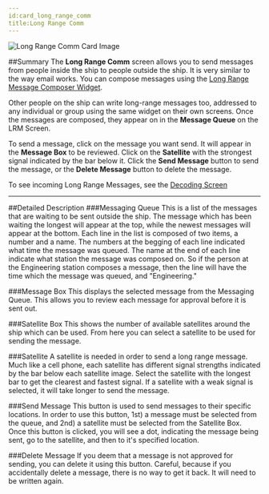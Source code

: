 ```yaml
---
id:card_long_range_comm
title:Long Range Comm
---
```


![Long Range Comm Card Image][LRMImage]

##Summary
The **Long Range Comm** screen allows you to send messages from people inside the ship to people outside the ship.  It is very similar to the way email works. You can compose messages using the [Long Range Message Composer Widget](#).

Other people on the ship can write long-range messages too, addressed to any individual or group using the same widget on their own screens. Once the messages are composed, they appear on in the **Message Queue** on the LRM Screen.

To send a message, click on the message you want send.  It will appear in the **Message Box** to be reviewed. Click on the **Satellite** with the strongest signal indicated by the bar below it. Click the **Send Message** button to send the message, or the **Delete Message** button to delete the message.

To see incoming Long Range Messages, see the [Decoding Screen](#)

----

##Detailed Description
###Messaging Queue
This is a list of the messages that are waiting to be sent outside the ship.  The message which has been waiting the longest will appear at the top, while the newest messages will appear at the bottom.  Each line in the list is composed of two items, a number and a name.  The numbers at the begging of each line indicated what time the message was queued.  The name at the end of each line indicate what station the message was composed on.  So if the person at the Engineering station composes a message, then the line will have the time which the message was queued, and "Engineering."

###Message Box
This displays the selected message from the Messaging Queue.  This allows you to review each message for approval before it is sent out.

###Satellite Box
This shows the number of available satellites around the ship which can be used.  From here you can select a satellite to be used for sending the message.

###Satellite
A satellite is needed in order to send a long range message.  Much like a cell phone, each satellite has different signal strengths indicated by the bar below each satellite image.  Select the satellite with the longest bar to get the clearest and fastest signal.  If a satellite with a weak signal is selected, it will take longer to send the message.

###Send Message
This button is used to send messages to their specific locations.  In order to use this button, 1st) a message must be selected from the queue, and 2nd) a satellite must be selected from the Satellite Box.  Once this button is clicked, you will see a dot, indicating the message being sent, go to the satellite, and then to it's specified location.

###Delete Message
If you deem that a message is not approved for sending, you can delete it using this button.  Careful, because if you accidentally delete a message, there is no way to get it back.  It will need to be written again.


[LRMImage]: /docs/card_longRangeComm.jpg "Long Range Comm Card Image"